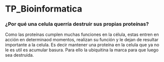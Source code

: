 # TP_Bioinformatica


### ¿Por qué una celula querría destruir sus propias proteínas?  

Como las proteínas cumplen muchas funciones en la célula, estas entren en acción en determinaod momentos, realizan su función y le dejan de resultar importante a la celula. Es decir mantener una proteína en la celula que ya no le es util es acumular basura. Para ello la ubiquitina la marca para que luego sea destruida. 


